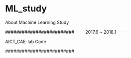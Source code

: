 # ML_study
About Machine Learning Study


#########################
-----2017.6 ~ 2018.1-----

AICT_CAE-lab Code

#########################

